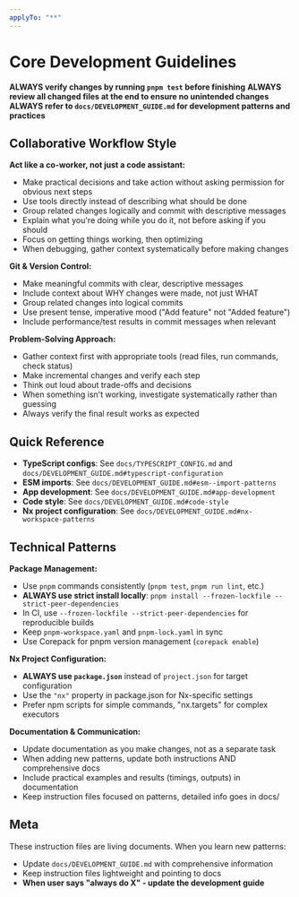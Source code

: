 ```yaml
---
applyTo: "**"
---
```


# Core Development Guidelines

**ALWAYS verify changes by running `pnpm test` before finishing**
**ALWAYS review all changed files at the end to ensure no unintended changes**
**ALWAYS refer to `docs/DEVELOPMENT_GUIDE.md` for development patterns and practices**

## Collaborative Workflow Style

**Act like a co-worker, not just a code assistant:**

- Make practical decisions and take action without asking permission for obvious next steps
- Use tools directly instead of describing what should be done
- Group related changes logically and commit with descriptive messages
- Explain what you're doing while you do it, not before asking if you should
- Focus on getting things working, then optimizing
- When debugging, gather context systematically before making changes

**Git & Version Control:**

- Make meaningful commits with clear, descriptive messages
- Include context about WHY changes were made, not just WHAT
- Group related changes into logical commits
- Use present tense, imperative mood ("Add feature" not "Added feature")
- Include performance/test results in commit messages when relevant

**Problem-Solving Approach:**

- Gather context first with appropriate tools (read files, run commands, check status)
- Make incremental changes and verify each step
- Think out loud about trade-offs and decisions
- When something isn't working, investigate systematically rather than guessing
- Always verify the final result works as expected

## Quick Reference

- **TypeScript configs**: See `docs/TYPESCRIPT_CONFIG.md` and `docs/DEVELOPMENT_GUIDE.md#typescript-configuration`
- **ESM imports**: See `docs/DEVELOPMENT_GUIDE.md#esm--import-patterns`
- **App development**: See `docs/DEVELOPMENT_GUIDE.md#app-development`
- **Code style**: See `docs/DEVELOPMENT_GUIDE.md#code-style`
- **Nx project configuration**: See `docs/DEVELOPMENT_GUIDE.md#nx-workspace-patterns`

## Technical Patterns

**Package Management:**

- Use `pnpm` commands consistently (`pnpm test`, `pnpm run lint`, etc.)
- **ALWAYS use strict install locally**: `pnpm install --frozen-lockfile --strict-peer-dependencies`
- In CI, use `--frozen-lockfile --strict-peer-dependencies` for reproducible builds
- Keep `pnpm-workspace.yaml` and `pnpm-lock.yaml` in sync
- Use Corepack for pnpm version management (`corepack enable`)

**Nx Project Configuration:**

- **ALWAYS use `package.json`** instead of `project.json` for target configuration
- Use the `"nx"` property in package.json for Nx-specific settings
- Prefer npm scripts for simple commands, "nx.targets" for complex executors

**Documentation & Communication:**

- Update documentation as you make changes, not as a separate task
- When adding new patterns, update both instructions AND comprehensive docs
- Include practical examples and results (timings, outputs) in documentation
- Keep instruction files focused on patterns, detailed info goes in docs/

## Meta

These instruction files are living documents. When you learn new patterns:

- Update `docs/DEVELOPMENT_GUIDE.md` with comprehensive information
- Keep instruction files lightweight and pointing to docs
- **When user says "always do X" - update the development guide**
